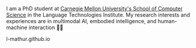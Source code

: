 I am a PhD student at [Carnegie Mellon University's School of Computer Science](https://www.cs.cmu.edu) in the Language Technologies Institute. My research interests and experiences are in multimodal AI, embodied intelligence, and human-machine interaction 🤖🧠

l-mathur.github.io


<!--
**l-mathur/l-mathur** is a ✨ _special_ ✨ repository because its `README.md` (this file) appears on your GitHub profile.

Here are some ideas to get you started:

- 🔭 I’m currently working on ...
- 🌱 I’m currently learning ...
- 👯 I’m looking to collaborate on ...
- 🤔 I’m looking for help with ...
- 💬 Ask me about ...
- 📫 How to reach me: ...
- 😄 Pronouns: ...
- ⚡ Fun fact: ...
-->
